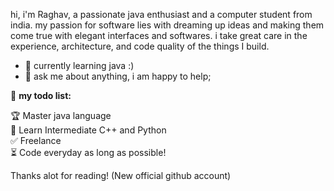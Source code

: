 hi, i'm Raghav, a passionate java enthusiast and a computer student from india. my passion for software lies with dreaming up ideas and making them come true with elegant interfaces and softwares. i take great care in the experience, architecture, and code quality of the things I build.
  
- 💼 currently learning java :)
- 💬 ask me about anything, i am happy to help;

🚧 **my todo list:**
<!-- TODO-IST:START -->
🏆  Master java language          
🌸  Learn Intermediate C++ and Python         
✅  Freelance       
⏳  Code everyday as long as possible!
<!-- TODO-IST:END -->

Thanks alot for reading!
(New official github account)
